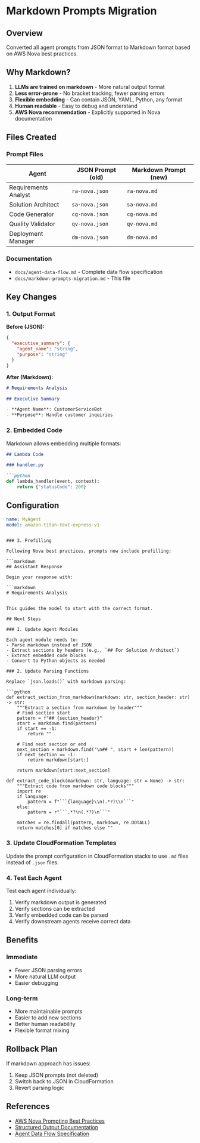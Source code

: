 # Markdown Prompts Migration

## Overview

Converted all agent prompts from JSON format to Markdown format based on AWS Nova best practices.

## Why Markdown?

1. **LLMs are trained on markdown** - More natural output format
2. **Less error-prone** - No bracket tracking, fewer parsing errors
3. **Flexible embedding** - Can contain JSON, YAML, Python, any format
4. **Human readable** - Easy to debug and understand
5. **AWS Nova recommendation** - Explicitly supported in Nova documentation

## Files Created

### Prompt Files

| Agent | JSON Prompt (old) | Markdown Prompt (new) |
|-------|-------------------|----------------------|
| Requirements Analyst | `ra-nova.json` | `ra-nova.md` |
| Solution Architect | `sa-nova.json` | `sa-nova.md` |
| Code Generator | `cg-nova.json` | `cg-nova.md` |
| Quality Validator | `qv-nova.json` | `qv-nova.md` |
| Deployment Manager | `dm-nova.json` | `dm-nova.md` |

### Documentation

- `docs/agent-data-flow.md` - Complete data flow specification
- `docs/markdown-prompts-migration.md` - This file

## Key Changes

### 1. Output Format

**Before (JSON):**
```json
{
  "executive_summary": {
    "agent_name": "string",
    "purpose": "string"
  }
}
```

**After (Markdown):**
```markdown
# Requirements Analysis

## Executive Summary

- **Agent Name**: CustomerServiceBot
- **Purpose**: Handle customer inquiries
```

### 2. Embedded Code

Markdown allows embedding multiple formats:

```markdown
## Lambda Code

### handler.py

```python
def lambda_handler(event, context):
    return {"statusCode": 200}
```

## Configuration

```yaml
name: MyAgent
model: amazon.titan-text-express-v1
```
```

### 3. Prefilling

Following Nova best practices, prompts now include prefilling:

```markdown
## Assistant Response

Begin your response with:

```markdown
# Requirements Analysis
```
```

This guides the model to start with the correct format.

## Next Steps

### 1. Update Agent Modules

Each agent module needs to:
- Parse markdown instead of JSON
- Extract sections by headers (e.g., `## For Solution Architect`)
- Extract embedded code blocks
- Convert to Python objects as needed

### 2. Update Parsing Functions

Replace `json.loads()` with markdown parsing:

```python
def extract_section_from_markdown(markdown: str, section_header: str) -> str:
    """Extract a section from markdown by header"""
    # Find section start
    pattern = f"## {section_header}"
    start = markdown.find(pattern)
    if start == -1:
        return ""
    
    # Find next section or end
    next_section = markdown.find("\n## ", start + len(pattern))
    if next_section == -1:
        return markdown[start:]
    
    return markdown[start:next_section]

def extract_code_block(markdown: str, language: str = None) -> str:
    """Extract code from markdown code blocks"""
    import re
    if language:
        pattern = f"```{language}\\n(.*?)\\n```"
    else:
        pattern = r"```.*?\n(.*?)\n```"
    
    matches = re.findall(pattern, markdown, re.DOTALL)
    return matches[0] if matches else ""
```

### 3. Update CloudFormation Templates

Update the prompt configuration in CloudFormation stacks to use `.md` files instead of `.json` files.

### 4. Test Each Agent

Test each agent individually:
1. Verify markdown output is generated
2. Verify sections can be extracted
3. Verify embedded code can be parsed
4. Verify downstream agents receive correct data

## Benefits

### Immediate

- Fewer JSON parsing errors
- More natural LLM output
- Easier debugging

### Long-term

- More maintainable prompts
- Easier to add new sections
- Better human readability
- Flexible format mixing

## Rollback Plan

If markdown approach has issues:
1. Keep JSON prompts (not deleted)
2. Switch back to JSON in CloudFormation
3. Revert parsing logic

## References

- [AWS Nova Prompting Best Practices](https://docs.aws.amazon.com/nova/latest/userguide/prompting.html)
- [Structured Output Documentation](https://docs.aws.amazon.com/nova/latest/userguide/prompting-structured-output.html)
- [Agent Data Flow Specification](./agent-data-flow.md)
